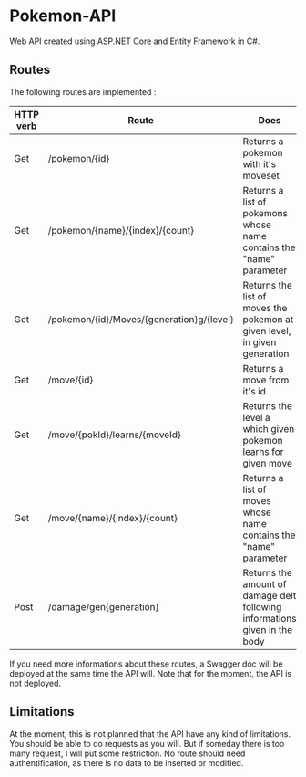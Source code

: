 # Pokemon-API

Web API created using ASP.NET Core and Entity Framework in C#.  

## Routes

The following routes are implemented :

HTTP verb | Route | Does | Takes (body) | Returns  
------ | ------ | ------ | ------ | ------
Get | /pokemon/{id} | Returns a pokemon with it's moveset | Nothing | PokemonDTO
Get | /pokemon/{name}/{index}/{count} | Returns a list of pokemons whose name contains the "name" parameter | Nothing | List of SimplePokemonDTO
Get | /pokemon/{id}/Moves/{generation}g/{level} | Returns the list of moves the pokemon at given level, in given generation | Nothing | List of MoveDTO
Get | /move/{id} | Returns a move from it's id | Nothing | MoveDTO
Get | /move/{pokId}/learns/{moveId} | Returns the level a which given pokemon learns for given move | Nothing | Integer (-1 if not found)
Get | /move/{name}/{index}/{count} | Returns a list of moves whose name contains the "name" parameter | Nothing | List of Moves
Post | /damage/gen{generation} | Returns the amount of damage delt following informations given in the body | Gen{Generation}DamageInformationDTO | Integer

If you need more informations about these routes, a Swagger doc will be deployed at the same time the API will.
Note that for the moment, the API is not deployed.

## Limitations

At the moment, this is not planned that the API have any kind of limitations. You should be able to do requests as you will. But if someday there is too many request, I will put some restriction. No route should need authentification, as there is no data to be inserted or modified.
